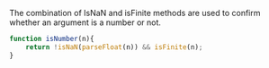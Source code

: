 
  The combination of IsNaN and isFinite methods are used to confirm whether an argument is a number or not.

  ```javascript
  function isNumber(n){
      return !isNaN(parseFloat(n)) && isFinite(n);
  }
  ```
